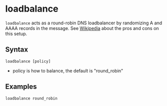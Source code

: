 # loadbalance

`loadbalance` acts as a round-robin DNS loadbalancer by randomizing A and AAAA records in the
message. See [Wikipedia](https://en.wikipedia.org/wiki/Round-robin_DNS) about the pros and cons
on this setup.

## Syntax

~~~
loadbalance [policy]
~~~

* policy is how to balance, the default is "round_robin"

## Examples

~~~
loadbalance round_robin
~~~
